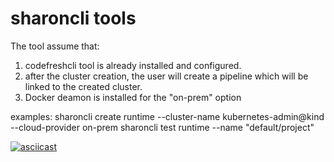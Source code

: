 # sharoncli tools

The tool assume that: 
1. codefreshcli tool is already installed and configured.
2. after the cluster creation, the user will create a pipeline which will be linked to the created cluster.
3. Docker deamon is installed for the "on-prem" option

examples:
sharoncli create runtime --cluster-name kubernetes-admin@kind --cloud-provider on-prem
sharoncli test runtime --name "default/project"

[![asciicast](https://asciinema.org/a/Dic6DbdELMRPFOuj7xlUvuSSx.svg)](https://asciinema.org/a/Dic6DbdELMRPFOuj7xlUvuSSx)

